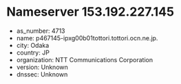 # Nameserver 153.192.227.145

* as_number: 4713
* name: p467145-ipxg00b01tottori.tottori.ocn.ne.jp.
* city: Odaka
* country: JP
* organization: NTT Communications Corporation
* version: Unknown
* dnssec: Unknown
